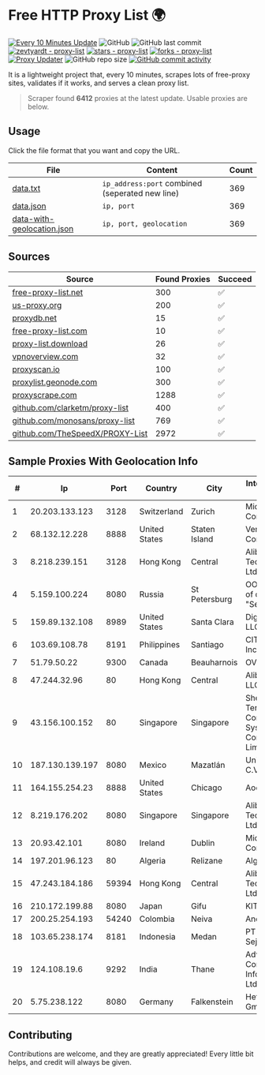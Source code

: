 
# Free HTTP Proxy List 🌍

[![Every 10 Minutes Update](https://github.com/mertguvencli/http-proxy-list/actions/workflows/main.yml/badge.svg?branch=main)](https://github.com/mertguvencli/http-proxy-list/actions/workflows/main.yml)
![GitHub](https://img.shields.io/github/license/mertguvencli/http-proxy-list)
![GitHub last commit](https://img.shields.io/github/last-commit/mertguvencli/http-proxy-list)
[![zevtyardt - proxy-list](https://img.shields.io/static/v1?label=zevtyardt&message=proxy-list&color=blue&logo=github)](https://github.com/zevtyardt/proxy-list "Go to GitHub repo")
[![stars - proxy-list](https://img.shields.io/github/stars/zevtyardt/proxy-list?style=social)](https://github.com/zevtyardt/proxy-list)
[![forks - proxy-list](https://img.shields.io/github/forks/zevtyardt/proxy-list?style=social)](https://github.com/zevtyardt/proxy-list)
[![Proxy Updater](https://github.com/zevtyardt/proxy-list/workflows/Proxy%20Updater/badge.svg)](https://github.com/zevtyardt/proxy-list/actions?query=workflow:"Proxy+Updater")
![GitHub repo size](https://img.shields.io/github/repo-size/zevtyardt/proxy-list)
[![GitHub commit activity](https://img.shields.io/github/commit-activity/m/zevtyardt/proxy-list?logo=commits)](https://github.com/zevtyardt/proxy-list/commits/main)

It is a lightweight project that, every 10 minutes, scrapes lots of free-proxy sites, validates if it works, and serves a clean proxy list.

> Scraper found **6412** proxies at the latest update. Usable proxies are below.

## Usage

Click the file format that you want and copy the URL.

|File|Content|Count|
|----|-------|-----|
|[data.txt](https://raw.githubusercontent.com/mertguvencli/http-proxy-list/main/proxy-list/data.txt)|`ip_address:port` combined (seperated new line)|369|
|[data.json](https://raw.githubusercontent.com/mertguvencli/http-proxy-list/main/proxy-list/data.json)|`ip, port`|369|
|[data-with-geolocation.json](https://raw.githubusercontent.com/mertguvencli/http-proxy-list/main/proxy-list/data-with-geolocation.json)|`ip, port, geolocation`|369|

## Sources

|Source|Found Proxies|Succeed|
|------|-------------|-------|
|[free-proxy-list.net](https://free-proxy-list.net)|300|✅|
|[us-proxy.org](https://www.us-proxy.org)|200|✅|
|[proxydb.net](http://proxydb.net)|15|✅|
|[free-proxy-list.com](https://free-proxy-list.com/?page=&port=&type%5B%5D=http&type%5B%5D=https&up_time=0&search=Search)|10|✅|
|[proxy-list.download](https://www.proxy-list.download/HTTP)|26|✅|
|[vpnoverview.com](https://vpnoverview.com/privacy/anonymous-browsing/free-proxy-servers)|32|✅|
|[proxyscan.io](https://www.proxyscan.io)|100|✅|
|[proxylist.geonode.com](https://proxylist.geonode.com/api/proxy-list?limit=300&page=1&sort_by=lastChecked&sort_type=desc&protocols=http,https)|300|✅|
|[proxyscrape.com](https://api.proxyscrape.com/v2/?request=displayproxies&protocol=http&timeout=10000&country=all&ssl=all&anonymity=all)|1288|✅|
|[github.com/clarketm/proxy-list](https://raw.githubusercontent.com/clarketm/proxy-list/master/proxy-list-raw.txt)|400|✅|
|[github.com/monosans/proxy-list](https://raw.githubusercontent.com/monosans/proxy-list/main/proxies/http.txt)|769|✅|
|[github.com/TheSpeedX/PROXY-List](https://raw.githubusercontent.com/TheSpeedX/PROXY-List/master/http.txt)|2972|✅|


## Sample Proxies With Geolocation Info

|#|Ip|Port|Country|City|Internet Service Provider|
|-|--|----|-------|----|-------------------------|
|1|20.203.133.123|3128|Switzerland|Zurich|Microsoft Corporation|
|2|68.132.12.228|8888|United States|Staten Island|Verizon Communications|
|3|8.218.239.151|3128|Hong Kong|Central|Alibaba (US) Technology Co., Ltd.|
|4|5.159.100.224|8080|Russia|St Petersburg|OOO "Network of data-centers "Selectel"|
|5|159.89.132.108|8989|United States|Santa Clara|DigitalOcean, LLC|
|6|103.69.108.78|8191|Philippines|Santiago|CITI Cableworld Inc.|
|7|51.79.50.22|9300|Canada|Beauharnois|OVH SAS|
|8|47.244.32.96|80|Hong Kong|Central|Alibaba.com LLC|
|9|43.156.100.152|80|Singapore|Singapore|Shenzhen Tencent Computer Systems Company Limited|
|10|187.130.139.197|8080|Mexico|Mazatlán|Uninet S.A. de C.V.|
|11|164.155.254.23|8888|United States|Chicago|Aodao Inc|
|12|8.219.176.202|8080|Singapore|Singapore|Alibaba (US) Technology Co., Ltd.|
|13|20.93.42.101|8080|Ireland|Dublin|Microsoft Corporation|
|14|197.201.96.123|80|Algeria|Relizane|Algerie Telecom|
|15|47.243.184.186|59394|Hong Kong|Central|Alibaba (US) Technology Co., Ltd.|
|16|210.172.199.88|8080|Japan|Gifu|KITAGATA|
|17|200.25.254.193|54240|Colombia|Neiva|Andinet ON Line|
|18|103.65.238.174|8181|Indonesia|Medan|PT Media Alvina Sejati|
|19|124.108.19.6|9292|India|Thane|Advantus Corporate Infoserv Private Ltd|
|20|5.75.238.122|8080|Germany|Falkenstein|Hetzner Online GmbH|



## Contributing

Contributions are welcome, and they are greatly appreciated! Every
little bit helps, and credit will always be given.

